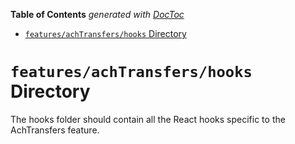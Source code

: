 <!-- START doctoc generated TOC please keep comment here to allow auto update -->
<!-- DON'T EDIT THIS SECTION, INSTEAD RE-RUN doctoc TO UPDATE -->

**Table of Contents** _generated with [DocToc](https://github.com/thlorenz/doctoc)_

- [`features/achTransfers/hooks` Directory](#featuresachtransfershooks-directory)

<!-- END doctoc generated TOC please keep comment here to allow auto update -->

# `features/achTransfers/hooks` Directory

The hooks folder should contain all the React hooks specific to the AchTransfers feature.
